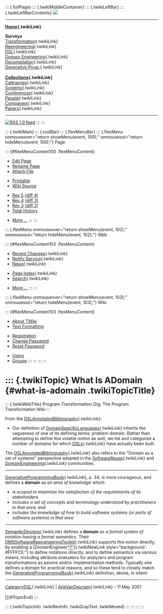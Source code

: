 ::: {.fullPage}
::: {.twikiMiddleContainer}
::: {.twikiLeftBar}
::: {.twikiLeftBarContents}
![](../pub/transformation.gif)

------------------------------------------------------------------------

**[Home](WebHome){.twikiLink}**

**Surveys**\
[Transformation](ProgramTransformation){.twikiLink}\
[Reengineering](ReengineeringWiki){.twikiLink}\
[DSL](DomainSpecificLanguages){.twikiLink}\
[Domain Engineering](DomainEngineering){.twikiLink}\
[Decompilation](DeCompilation){.twikiLink}\
[Generative Progr.](GenerativeProgrammingWiki){.twikiLink}\
\
**[Collections](CategoryCollection){.twikiLink}**\
[Categories](CategoryCategory){.twikiLink}\
[Systems](TransformationSystems){.twikiLink}\
[Conferences](TransformationConferences){.twikiLink}\
[People](TransformationPeople){.twikiLink}\
[Companies](TransformationCompanies){.twikiLink}\
[Papers](CategoryPaper){.twikiLink}

------------------------------------------------------------------------

[![](../pub/rss.gif "RSS 1.0 feed")](WebRss@skin=rss)
:::
:::

::: {.twikiMain}
::: {.toolBar}
::: {.flexMenuBar}
::: {.flexMenu onmouseover="return showMenu(event, 100);" onmouseout="return hideMenu(event, 100);"}
Page

::: {#flexMenuContent100 .flexMenuContent}
-   [Edit
    Page](http://www.program-transformation.org/edit/Transform/WhatIsADomain?t=1536826282)
-   [Rename
    Page](http://www.program-transformation.org/rename/Transform/WhatIsADomain)
-   [Attach
    File](http://www.program-transformation.org/attach/Transform/WhatIsADomain)

<!-- -->

-   [Printable](http://www.program-transformation.org/view/Transform/WhatIsADomain?skin=print.pattern)
-   [Wiki
    Source](http://www.program-transformation.org/view/Transform/WhatIsADomain?skin=text&raw=on&contenttype=text/plain)

<!-- -->

-   [Rev
    5](http://www.program-transformation.org/view/Transform/WhatIsADomain?rev=1.5)
    [(diff 4)](http://www.program-transformation.org/rdiff/Transform/WhatIsADomain?rev1=1.5&rev2=1.4)
-   [Rev
    4](http://www.program-transformation.org/view/Transform/WhatIsADomain?rev=1.4)
    [(diff 3)](http://www.program-transformation.org/rdiff/Transform/WhatIsADomain?rev1=1.4&rev2=1.3)
-   [Rev
    3](http://www.program-transformation.org/view/Transform/WhatIsADomain?rev=1.3)
    [(diff 2)](http://www.program-transformation.org/rdiff/Transform/WhatIsADomain?rev1=1.3&rev2=1.2)
-   [Total
    History](http://www.program-transformation.org/rdiff/Transform/WhatIsADomain)

<!-- -->

-   [More
    \...](http://www.program-transformation.org/oops/Transform/WhatIsADomain?template=oopsmore&param1=1.5&param2=1.5)
:::
:::

::: {.flexMenu onmouseover="return showMenu(event, 102);" onmouseout="return hideMenu(event, 102);"}
Web

::: {#flexMenuContent102 .flexMenuContent}
-   [Recent Changes](WebChanges){.twikiLink}
-   [Notify Service](WebNotify){.twikiLink}
-   [News](WebNews){.twikiLink}

<!-- -->

-   [Page Index](WebIndex){.twikiLink}
-   [Search](WebSearch){.twikiLink}

<!-- -->

-   [More
    \...](http://www.program-transformation.org/oops/Transform/WhatIsADomain?template=oopsmore&param1=1.5&param2=1.5)
:::
:::

::: {.flexMenu onmouseover="return showMenu(event, 103);" onmouseout="return hideMenu(event, 103);"}
Wiki

::: {#flexMenuContent103 .flexMenuContent}
-   [About
    TWiki](http://www.program-transformation.org/view/TWiki/WebHome)
-   [Text
    Formatting](http://www.program-transformation.org/view/TWiki/TextFormattingRules)

<!-- -->

-   [Registration](http://www.program-transformation.org/view/TWiki/TWikiRegistration)
-   [Change
    Password](http://www.program-transformation.org/view/TWiki/ChangePassword)
-   [Reset
    Password](http://www.program-transformation.org/view/TWiki/ResetPassword)

<!-- -->

-   [Users](http://www.program-transformation.org/view/Main/TWikiUsers)
-   [Groups](http://www.program-transformation.org/view/Main/TWikiGroups)
:::
:::
:::
:::

::: {.twikiTopic}
What Is ADomain {#what-is-adomain .twikiTopicTitle}
===============

::: {.twikiWebTitle}
Program-Transformation.Org: The Program Transformation Wiki
:::

From the
[DSLAnnotatedBibliography](DSLAnnotatedBibliography){.twikiLink}:

-   Our definition of
    [DomainSpecificLanguages](DomainSpecificLanguages){.twikiLink}
    inherits the vagueness of one of its defining terms: *problem
    domain*. Rather than attempting to define this volatile notion as
    well, we list and categorize a number of domains for which
    [DSLs](DSLs){.twikiLink} have actually been built.

The [DSLAnnotatedBibliography](DSLAnnotatedBibliography){.twikiLink}
also refers to the \"Domain as a set of systems\" perspective adopted in
the [SoftwareReuse](SoftwareReuse){.twikiLink} and
[DomainEngineering](DomainEngineering){.twikiLink} communities.

------------------------------------------------------------------------

[GenerativeProgrammingBook](GenerativeProgrammingBook){.twikiLink}, p.
34, is more courageous, and defines a **domain** as *an area of
knowledge* which:

-   *is scoped to maximize the satisfaction of the requirements of its
    stakeholders*
-   *includes a set of concepts and terminology understood by
    practitioners in that area; and*
-   *includes the knowledge of how to build software systems (or parts
    of software systems) in that area*

------------------------------------------------------------------------

[SemanticDesigns](SemanticDesigns){.twikiLink} defines a **domain** as
*a formal system of notation having a formal semantics*. Their
[DMSSoftwareReengineeringToolkit](DMSSoftwareReengineeringToolkit){.twikiLink}
supports this notion directly, by enabling a
[DomainEngineer[^?^](http://www.program-transformation.org/edit/Transform/DomainEngineer?topicparent=Transform.WhatIsADomain)]{.twikiNewLink
style="background : #FFFFCE;"} to define notations directly, and to
define semantics via various means, including attribute evaluators for
analyzers and program transformations as axioms and/or implementation
methods. Typically one defines a domain for practical reasons, and so
these tend to closely match the
[GenerativeProgrammingBook](GenerativeProgrammingBook){.twikiLink}
definition, above, in intent.

------------------------------------------------------------------------

[CategoryDSL](CategoryDSL){.twikiLink} \|
[ArieVanDeursen](ArieVanDeursen){.twikiLink} - 11 May 2001\
\
[]{#TopicEnd}
:::

::: {.twikiTopicInfo .twikiRevInfo .twikiGrayText .twikiMoved}
:::
:::
:::
:::
